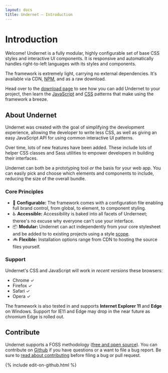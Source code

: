 ```yaml
---
layout: docs
title: Undernet – Introduction
---
```


# Introduction

Welcome! Undernet is a fully modular, highly configurable set of base CSS styles and interactive UI components. It is responsive and automatically handles right-to-left languages with its styles and components.

The framework is extremely light, carrying no external dependencies. It's available via CDN, [NPM](https://www.npmjs.org/package/undernet), and as a raw download.

Head over to the [download page](/docs/overview/download) to see how you can add Undernet to your project, then learn the [JavaScript](/docs/overview/javascript) and [CSS](/docs/overview/css) patterns that make using the framework a breeze.

## About Undernet

Undernet was created with the goal of simplifying the development experience, allowing the developer to write less CSS, as well as giving an easy JavaScript API for using common interactive UI patterns.

Over time, lots of new features have been added. These include lots of helper CSS classes and Sass utilities to empower developers in building their interfaces.

Undernet can both be a prototyping tool _or_ the basis for your web app. You can easily pick and choose which elements and components to include, reducing the size of the overall bundle.

### Core Principles

- 🧩 **Configurable:** The framework comes with a configuration file enabling full brand control, from global, to element, to component styling.
- ♿ **Accessible:** Accessibility is baked into all facets of Underneet; theree's no excuse why everyone can't use your interface.
- 📦 **Modular:** Undernet can act independently from your core stylesheet and be added to to existing projects using a style [scope](/docs/overview/css).
- 🚲 **Flexible:** Installation options range from CDN to hosting the source files yourself.

### Support

Undernet's CSS and JavaScript will work in _recent versions_ these browsers:

- Chrome ✓
- Firefox ✓
- Safari ✓
- Opera ✓

The framework is also tested in and supports **Internet Explorer 11** and **Edge** on Windows. Support for IE11 and Edge may drop in the near future as chromium Edge is rolled out.

## Contribute

Undernet supports a FOSS methodology ([free and open source](https://en.wikipedia.org/wiki/Free_and_open-source_software)). You can contribute on [Github](https://www.github.com/geotrev/undernet/) if you have questions or a want to file a bug report. Be sure to [read about contributing](https://github.com/geotrev/undernet/blob/master/CONTRIBUTING.md) before filing a bug or pull request.

{% include edit-on-github.html %}
